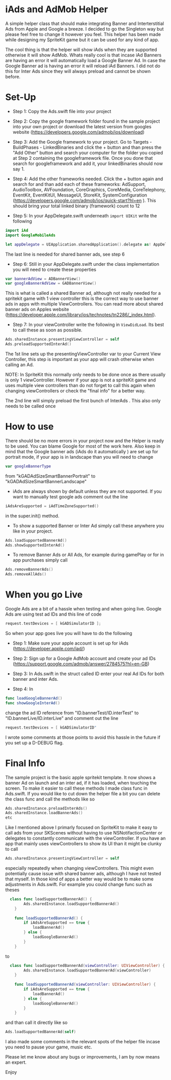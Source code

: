 # iAds and AdMob Helper

A simple helper class that should make integrating Banner and Interterstitial Ads from Apple and Google a breeze.
I decided to go the Singleton way but please feel free to change it however you feel. This helper has been made while designing my SpriteKit game but it can be used for any kind of app.

The cool thing is that the helper will show iAds when they are supported otherwise it will show AdMob. 
Whats really cool is that incase iAd Banners are having an error it will automatically load a Google Banner Ad. In case the Google Banner ad is having an error it will reload iAd Banners. 
I did not do this for Inter Ads since they will always preload and cannot be shown before.

# Set-Up

- Step 1: Copy the Ads.swift file into your project

- Step 2: Copy the google framework folder found in the sample project into your own project or download the latest version from googles website (https://developers.google.com/admob/ios/download)

- Step 3: Add the Google framework to your project. Go to Targets - BuildPhases - LinkedBinaries and click the + button and than press the "Add Other" button and search your computer for the folder you copied at Step 2 containing the googleframework file. Once you done that search for googleframework and add it, your linkedBinaries should now say 1.

- Step 4: Add the other frameworks needed. Click the + button again and search for and than add each of these frameworks: AdSupport, AudioToolbox, AVFoundation, CoreGraphics, CoreMedia, CoreTelephony, EventKit, EventKitUI, MessageUI, StoreKit, SystemConfiguration (https://developers.google.com/admob/ios/quick-start?hl=en
 ). This should bring your total linked binary (framework) count to 12

- Step 5: In your AppDelegate.swift underneath ```import UIKit``` write the following
```swift
import iAd
import GoogleMobileAds

let appDelegate = UIApplication.sharedApplication().delegate as! AppDelegate
```

The last line is needed for shared banner ads, see step 6

- Step 6: Still in your AppDelegate.swift under the class implementation you will need to create these properties

```swift
var bannerAdView = ADBannerView()
var googleBannerAdView = GADBannerView()
```

This is what is called a shared Banner ad, although not really needed for a spritekit game with 1 view controller this is the correct way to use banner ads in apps with multiple ViewControllers. You can read more about shared banner ads on Apples website (https://developer.apple.com/library/ios/technotes/tn2286/_index.html).

- Step 7: In your viewController write the following in ```ViewDidLoad```. Its best to call these as soon as possible.
```swift
Ads.sharedInstance.presentingViewController = self
Ads.preloadSupportedInterAd()
```
The 1st line sets up the presentingViewController var to your Current View Controller, this step is important as your app will crash otherwise when calling an Ad.

NOTE: In SpriteKit this normally only needs to be done once as there usually is only 1 viewController. 
However if your app is not a spriteKit game and uses multiple view controllers than do not forget to call this again when changing viewControllers or check the "final info" for a better way.

The 2nd line will simply preload the first bunch of InterAds . This also only needs to be called once

# How to use

There should be no more errors in your project now and the Helper is ready to be used. You can blame Google for most of the work here. Also keep in mind that the Google banner ads (iAds do it automatically ) are set up for portrait mode, if your app is in landscape than you will need to change
```swift 
var googleBannerType
```
from "kGADAdSizeSmartBannerPortrait" to "kGADAdSizeSmartBannerLandscape"

- iAds are always shown by default unless they are not supported. If you want to manually test google ads comment out the line 
```swift
iAdsAreSupported = iAdTimeZoneSupported()
```
in the super.init() method.

- To show a supported Banner or Inter Ad simply call these anywhere you like in your project.
```swift
Ads.loadSupportedBannerAd()
Ads.showSupportedInterAd()
```
- To remove Banner Ads or All Ads, for example during gamePlay or for in app purchases simply call 
```swift
Ads.removeBannerAds()
Ads.removeAllAds()
```
# When you go Live 

Google Ads are a bit of a hassle when testing and when going live. Google Ads are using test ad IDs and this line of code 
```swift 
request.testDevices = [ kGADSimulatorID ];
```
So when your app goes live you will have to do the following

- Step 1: Make sure your apple account is set up for iAds (https://developer.apple.com/iad/)

- Step 2: Sign up for a Google AdMob account and create your ad IDs (https://support.google.com/admob/answer/2784575?hl=en-GB)

- Step 3: In Ads.swift in the struct called ID enter your real Ad IDs for both banner and inter Ads.

- Step 4: In
```swift 
func loadGoogleBannerAd()
func showGoogleInterAd()
``` 
change the ad ID reference from "ID.bannerTest/ID.interTest" to "ID.bannerLive/ID.interLive" and comment out the line 
```swift 
request.testDevices = [ kGADSimulatorID"
``` 
I wrote some comments at those points to avoid this hassle in the future if you set up a D-DEBUG flag.

# Final Info

The sample project is the basic apple spritekit template. It now shows a banner Ad on launch and an inter ad, if it has loaded, when touching the screen.
To make it easier to call these methods I made class func in Ads.swift. If you would like to cut down the helper file a bit you can delete the class func and call the methods like so
```swift
Ads.sharedInstance.preloadInterAds()
Ads.sharedInstance.loadBannerAds()
etc
```
Like I mentioned above I primarly focused on SpriteKit to make it easy to call ads from your SKScenes without having to use NSNotifactionCenter or delegates to constantly communicate with the viewController. 
If you have an app that mainly uses viewControllers to show its UI than it might be clunky to call 
```swift 
Ads.sharedInstance.presentingViewController = self
```
especially repeatedly when changing viewControllers. This might even potentially cause issue with shared banner ads, although I have not tested that myself. In those kind of apps a better way would be to make some adjustments in Ads.swift. For example you could change func such as theses
```swift 
  class func loadSupportedBannerAd() {
        Ads.sharedInstance.loadSupportedBannerAd()
    }
    
    func loadSupportedBannerAd() {
        if iAdsAreSupported == true {
            loadBannerAd()
        } else {
            loadGoogleBannerAd()
        }
    }
```
to
```swift 
  class func loadSupportedBannerAd(viewController: UIViewController) {
        Ads.sharedInstance.loadSupportedBannerAd(viewController)
    }
    
    func loadSupportedBannerAd(viewController: UIViewController) {
        if iAdsAreSupported == true {
            loadBannerAd()
        } else {
            loadGoogleBannerAd()
        }
    }
```
and than call it directly like so
```swift 
Ads.loadSupportedBannerAd(self)
```

I also made some comments in the relevant spots of the helper file incase you need to pause your game, music etc.

Please let me know about any bugs or improvements, I am by now means an expert. 

Enjoy



 
